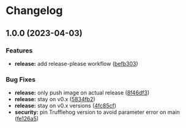 # Changelog

## 1.0.0 (2023-04-03)


### Features

* **release:** add release-please workflow ([befb303](https://github.com/BackMarket-oss/random-ingress-operator/commit/befb3032e2b89de4201da9796593bf2a19b85316))


### Bug Fixes

* **release:** only push image on actual release ([8f46df3](https://github.com/BackMarket-oss/random-ingress-operator/commit/8f46df3dd9ea87d4869054a8539b9a9126e6ad00))
* **release:** stay on v0.x ([5834fb2](https://github.com/BackMarket-oss/random-ingress-operator/commit/5834fb2439e91d4ff39e6a09e7ec3f2b11332d71))
* **release:** stay on v0.x versions ([4fc85cf](https://github.com/BackMarket-oss/random-ingress-operator/commit/4fc85cf9658af26115f136d4237303acf15eee37))
* **security:** pin Trufflehog version to avoid parameter error on main ([fe126a5](https://github.com/BackMarket-oss/random-ingress-operator/commit/fe126a505a8b39ae015f16b0a6a8a5a76cf33574))
